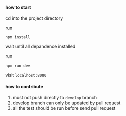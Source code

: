 #### how to start

cd into the project directory

run 

```
npm install
```

wait until all depandence installed

run 

```
npm run dev
```

visit `localhost:8080`

#### how to contribute

1. must not push directly to `develop` branch
2. develop branch can only be updated by pull request
3. all the test should be run before send pull request

